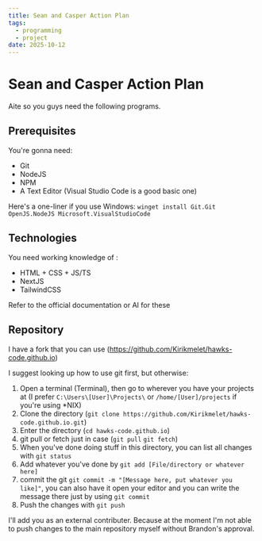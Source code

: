 ```yaml
---
title: Sean and Casper Action Plan
tags:
  - programming
  - project
date: 2025-10-12
---
```


# Sean and Casper Action Plan

Aite so you guys need the following programs.


## Prerequisites

You're gonna need:

- Git
- NodeJS
- NPM
- A Text Editor (Visual Studio Code is a good basic one)

Here's a one-liner if you use Windows: `winget install Git.Git OpenJS.NodeJS Microsoft.VisualStudioCode`

## Technologies

You need working knowledge of :

- HTML + CSS + JS/TS
- NextJS
- TailwindCSS

Refer to the official documentation or AI for these

## Repository

I have a fork that you can use (https://github.com/Kirikmelet/hawks-code.github.io)

I suggest looking up how to use git first, but otherwise:

1. Open a terminal (Terminal), then go to wherever you have your projects at (I prefer `C:\Users\[User]\Projects\` or `/home/[User]/projects` if you're using \*NIX)
2. Clone the directory (`git clone https://github.com/Kirikmelet/hawks-code.github.io.git`)
3. Enter the directory (`cd hawks-code.github.io`)
4. git pull or fetch just in case (`git pull` `git fetch`)
5. When you've done doing stuff in this directory, you can list all changes with `git status`
6. Add whatever you've done by `git add [File/directory or whatever here]`
7. commit the git `git commit -m "[Message here, put whatever you like]"`, you can also have it open your editor and you can write the message there just by using `git commit`
8. Push the changes with `git push`

I'll add you as an external contributer. Because at the moment I'm not able to push changes to the main repository myself without Brandon's approval.